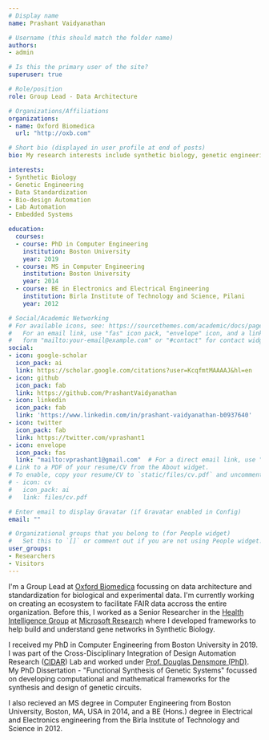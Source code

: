 ```yaml
---
# Display name
name: Prashant Vaidyanathan

# Username (this should match the folder name)
authors:
- admin

# Is this the primary user of the site?
superuser: true

# Role/position
role: Group Lead - Data Architecture

# Organizations/Affiliations
organizations:
- name: Oxford Biomedica
  url: "http://oxb.com"

# Short bio (displayed in user profile at end of posts)
bio: My research interests include synthetic biology, genetic engineering, lab automation, and data standardization.

interests:
- Synthetic Biology
- Genetic Engineering
- Data Standardization
- Bio-design Automation
- Lab Automation
- Embedded Systems

education:
  courses:
  - course: PhD in Computer Engineering
    institution: Boston University
    year: 2019
  - course: MS in Computer Engineering
    institution: Boston University
    year: 2014
  - course: BE in Electronics and Electrical Engineering
    institution: Birla Institute of Technology and Science, Pilani
    year: 2012

# Social/Academic Networking
# For available icons, see: https://sourcethemes.com/academic/docs/page-builder/#icons
#   For an email link, use "fas" icon pack, "envelope" icon, and a link in the
#   form "mailto:your-email@example.com" or "#contact" for contact widget.
social:
- icon: google-scholar
  icon_pack: ai
  link: https://scholar.google.com/citations?user=KcqfmtMAAAAJ&hl=en
- icon: github
  icon_pack: fab
  link: https://github.com/PrashantVaidyanathan
- icon: linkedin
  icon_pack: fab
  link: 'https://www.linkedin.com/in/prashant-vaidyanathan-b0937640'
- icon: twitter
  icon_pack: fab
  link: https://twitter.com/vprashant1
- icon: envelope
  icon_pack: fas
  link: "mailto:vprashant1@gmail.com"  # For a direct email link, use "mailto:test@example.org".
# Link to a PDF of your resume/CV from the About widget.
# To enable, copy your resume/CV to `static/files/cv.pdf` and uncomment the lines below.
# - icon: cv
#   icon_pack: ai
#   link: files/cv.pdf

# Enter email to display Gravatar (if Gravatar enabled in Config)
email: ""

# Organizational groups that you belong to (for People widget)
#   Set this to `[]` or comment out if you are not using People widget.
user_groups:
- Researchers
- Visitors
---
```


I'm a Group Lead at [Oxford Biomedica](http://oxb.com) focussing on data architecture and standardization for biological and experimental data. I'm currently working on creating an ecosystem to facilitate FAIR data accross the entire organization. Before this, I worked as a Senior Researcher in the [Health Intelligence Group](https://www.microsoft.com/en-us/research/theme/health-intelligence/) at [Microsoft Research](https://www.microsoft.com/en-us/research/lab/microsoft-research-cambridge/) where I developed frameworks to help build and understand gene networks in Synthetic Biology.

I received my PhD in Computer Engineering from Boston University in 2019. I was part of the Cross-Disciplinary Integration of Design Automation Research ([CIDAR](http://cidarlab.org/)) Lab and worked under [Prof. Douglas Densmore (PhD)](http://cidarlab.org/doug-densmore/). My PhD Dissertation - "Functional Synthesis of Genetic Systems" focussed on developing computational and mathematical frameworks for the synthesis and design of genetic circuits.

I also recieved an MS degree in Computer Engineering from Boston University, Boston, MA, USA in 2014, and a BE (Hons.) degree in Electrical and Electronics engineering from the Birla Institute of Technology and Science in 2012.
